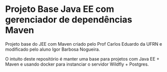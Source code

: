 # Projeto Base Java EE com gerenciador de dependências Maven

Projeto base do JEE com Maven criado pelo Prof Carlos Eduardo da UFRN e modificado pelo aluno Igor Barbosa Nogueira.

O intuito deste repositório é manter uma base para projetos com Java EE + Maven e usando docker para instanciar o servidor Wildfly + Postgres.
